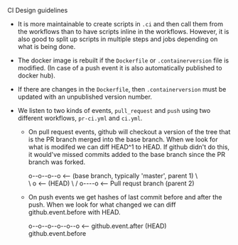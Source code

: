 CI Design guidelines

* It is more maintainable to create scripts in `.ci` and then call them from the workflows than to
  have scripts inline in the workflows. However, it is also good to split up scripts in multiple
  steps and jobs depending on what is being done.

* The docker image is rebuilt if the `Dockerfile` or `.containerversion` file is modified. (In case
  of a push event it is also automatically published to docker hub).

* If there are changes in the `Dockerfile`, then `.containerversion` must be updated with an
  unpublished version number.

* We listen to two kinds of events, `pull_request` and `push` using two different workflows,
  `pr-ci.yml` and `ci.yml`.
  * On pull request events, github will checkout a version of the tree that is the PR branch merged
    into the base branch. When we look for what is modifed we can diff HEAD^1 to HEAD. If github
    didn't do this, it would've missed commits added to the base branch since the PR branch was
    forked.

     o--o--o--o <-- (base branch, typically 'master', parent 1)
      \        \
       \        o <-- (HEAD)
        \      /
         o----o <-- Pull requst branch (parent 2)

  * On push events we get hashes of last commit before and after the push. When we look for what
    changed we can diff github.event.before with HEAD.

       o--o--o--o--o--o <-- github.event.after (HEAD)
              \
                github.event.before
